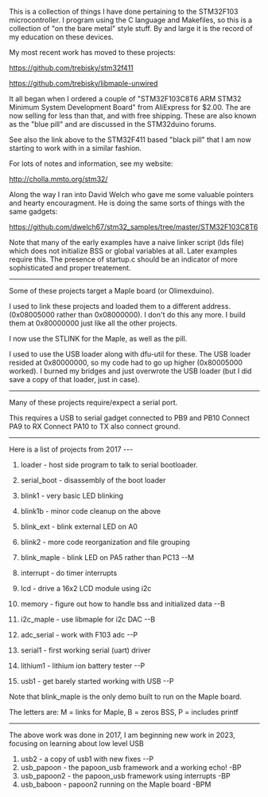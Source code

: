 This is a collection of things I have done pertaining to the STM32F103
microcontroller.  I program using the C language and Makefiles, so this
is a collection of "on the bare metal" style stuff.  By and large it is
the record of my education on these devices.

My most recent work has moved to these projects:

https://github.com/trebisky/stm32f411

https://github.com/trebisky/libmaple-unwired

It all began when I ordered a couple of
"STM32F103C8T6 ARM STM32 Minimum System Development Board"
from AliExpress for $2.00.  The are now selling for less than that,
and with free shipping.  These are also known as the "blue pill"
and are discussed in the STM32duino forums.

See also the link above to the STM32F411 based "black pill" that
I am now starting to work with in a similar fashion.

For lots of notes and information, see my website:

http://cholla.mmto.org/stm32/

Along the way I ran into David Welch who gave me some valuable pointers
and hearty encouragment.  He is doing the same sorts of things with the
same gadgets:

https://github.com/dwelch67/stm32_samples/tree/master/STM32F103C8T6

Note that many of the early examples have a naive linker script
(lds file) which does not initialize BSS or global variables at all.
Later examples require this.  The presence of startup.c should be
an indicator of more sophisticated and proper treatement.

***

Some of these projects target a Maple board (or Olimexduino).

I used to link these projects and loaded them to a different address.
(0x08005000 rather than 0x08000000).
I don't do this any more.  I build them at 0x80000000 just like all
the other projects.

I now use the STLINK for the Maple, as well as the pill.

I used to use the USB loader along with dfu-util for these.
The USB loader resided at 0x80000000, so my code had to go
up higher (0x80005000 worked).  I burned my bridges and
just overwrote the USB loader (but I did save a copy of
that loader, just in case).

***

Many of these projects require/expect a serial port.

This requires a USB to serial gadget connected to PB9 and PB10
Connect PA9 to RX
Connect PA10 to TX
also connect ground.

***

Here is a list of projects from 2017 ---

1. loader - host side program to talk to serial bootloader.
1. serial_boot - disassembly of the boot loader

1. blink1 - very basic LED blinking
2. blink1b - minor code cleanup on the above
3. blink_ext - blink external LED on A0
4. blink2 - more code reorganization and file grouping
5. blink_maple - blink LED on PA5 rather than PC13  --M
6. interrupt - do timer interrupts
6. lcd - drive a 16x2 LCD module using i2c

6. memory - figure out how to handle bss and initialized data --B
7. i2c_maple - use libmaple for i2c DAC --B
8. adc_serial - work with F103 adc --P

9. serial1 - first working serial (uart) driver
9. lithium1 - lithium ion battery tester --P

9. usb1 - get barely started working with USB --P

Note that blink_maple is the only demo built to run on the Maple board.

The letters are: M = links for Maple, B = zeros BSS, P = includes printf

***

The above work was done in 2017, I am beginning new work in 2023,
focusing on learning about low level USB

1. usb2 - a copy of usb1 with new fixes  --P
2. usb_papoon - the papoon_usb framework and a working echo! -BP
3. usb_papoon2 - the papoon_usb framework using interrupts -BP
4. usb_baboon - papoon2 running on the Maple board -BPM

